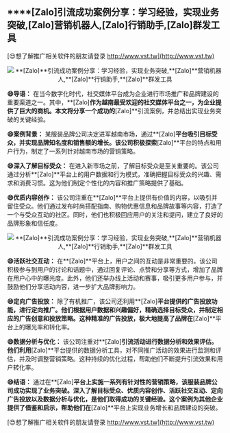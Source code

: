 ## ****[Zalo]**引流成功案例分享：学习经验，实现业务突破,**[Zalo]**营销机器人,**[Zalo]**行销助手,**[Zalo]**群发工具**

[😍想了解推广相关软件的朋友请登录 http://www.vst.tw](http://www.vst.tw)

 <center><img src="https://vst.tw/MP4/tuiguang/png/6.png" alt="**[Zalo]**引流成功案例分享：学习经验，实现业务突破,**[Zalo]**营销机器人,**[Zalo]**行销助手,**[Zalo]**群发工具"></center>

**😄导语：**
在当今数字化时代，社交媒体平台成为企业进行市场推广和品牌建设的重要渠道之一。其中，**[Zalo]**作为越南最受欢迎的社交媒体平台之一，为企业提供了巨大的商机。本文将分享一个成功的**[Zalo]**引流案例，并总结出实现业务突破的关键经验。

**😄案例背景：**
某服装品牌公司决定进军越南市场，通过**[Zalo]**平台吸引目标受众，并实现品牌知名度和销售额的增长。该公司积极探索**[Zalo]**平台的特点和用户行为，制定了一系列针对越南市场的营销策略。

**😄深入了解目标受众：**
在进入新市场之前，了解目标受众是至关重要的。该公司通过分析**[Zalo]**平台上的用户数据和行为模式，准确把握目标受众的兴趣、需求和消费习惯。这为他们制定个性化的内容和推广策略提供了基础。

**😄优质内容创作：**
该公司注重在**[Zalo]**平台上提供有价值的内容，以吸引并留住受众。他们通过发布时尚搭配指南、购物优惠信息和品牌故事等内容，打造了一个与受众互动的社区。同时，他们也积极回应用户的关注和提问，建立了良好的品牌形象和信任度。

 <center><img src="https://vst.tw/MP4/tuiguang/png/6.png" alt="**[Zalo]**引流成功案例分享：学习经验，实现业务突破,**[Zalo]**营销机器人,**[Zalo]**行销助手,**[Zalo]**群发工具"></center>

**😄活跃社交互动：**
在**[Zalo]**平台上，用户之间的互动是非常重要的。该公司积极参与到用户的讨论和话题中，通过回复评论、点赞和分享等方式，增加了品牌在用户心中的曝光度。此外，他们还举办线上活动和赛事，吸引更多用户参与，并鼓励他们分享活动内容，进一步扩大品牌影响力。

**😄定向广告投放：**
除了有机推广，该公司还利用**[Zalo]**平台提供的广告投放功能，进行定向推广。他们根据用户数据和兴趣偏好，精确选择目标受众，并制定相应的广告创意和投放策略。这种精准的广告投放，极大地提高了品牌在**[Zalo]**平台上的曝光率和转化率。

**😄数据分析与优化：**
该公司注重对**[Zalo]**引流活动进行数据分析和效果评估。他们利用**[Zalo]**平台提供的数据分析工具，对不同推广活动的效果进行监测和评估，并及时调整营销策略。这种持续的优化过程，帮助他们不断提升引流效果和用户转化率。

**😄结语：**
通过在**[Zalo]**平台上实施一系列有针对性的营销策略，该服装品牌公司成功实现了业务突破。深入了解目标受众、优质内容创作、活跃社交互动、定向广告投放以及数据分析与优化，是他们取得成功的关键经验。这个案例为其他企业提供了借鉴和启示，帮助他们在**[Zalo]**平台上实现业务增长和品牌建设的突破。

[😍想了解推广相关软件的朋友请登录 http://www.vst.tw](http://www.vst.tw)



